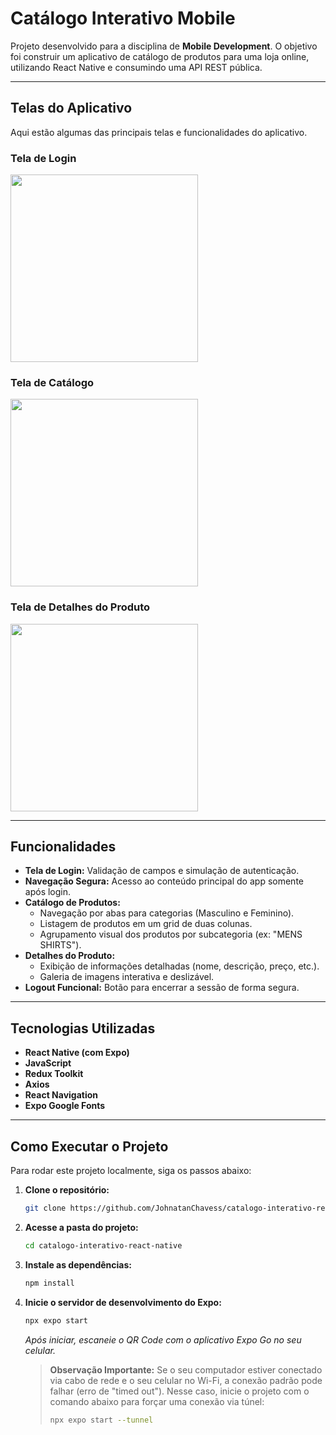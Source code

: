 # Catálogo Interativo Mobile 

Projeto desenvolvido para a disciplina de **Mobile Development**. O objetivo foi construir um aplicativo de catálogo de produtos para uma loja online, utilizando React Native e consumindo uma API REST pública.

---

## Telas do Aplicativo

Aqui estão algumas das principais telas e funcionalidades do aplicativo.

### Tela de Login
<img src="https://github.com/user-attachments/assets/15052c12-62ee-4aa5-a98f-2cbdd9f7d248" width="300">

### Tela de Catálogo
<img src="https://github.com/user-attachments/assets/19603ec1-c29b-4fdd-bf29-dca35c2625ef" width="300">

### Tela de Detalhes do Produto
<img src="https://github.com/user-attachments/assets/d33fd381-f2c7-482b-9880-0f440a967053" width="300">

---

## Funcionalidades

- **Tela de Login:** Validação de campos e simulação de autenticação.
- **Navegação Segura:** Acesso ao conteúdo principal do app somente após login.
- **Catálogo de Produtos:**
    - Navegação por abas para categorias (Masculino e Feminino).
    - Listagem de produtos em um grid de duas colunas.
    - Agrupamento visual dos produtos por subcategoria (ex: "MENS SHIRTS").
- **Detalhes do Produto:**
    - Exibição de informações detalhadas (nome, descrição, preço, etc.).
    - Galeria de imagens interativa e deslizável.
- **Logout Funcional:** Botão para encerrar a sessão de forma segura.

---

## Tecnologias Utilizadas

- **React Native (com Expo)**
- **JavaScript**
- **Redux Toolkit**
- **Axios**
- **React Navigation**
- **Expo Google Fonts**

---

## Como Executar o Projeto

Para rodar este projeto localmente, siga os passos abaixo:

1.  **Clone o repositório:**
    ```bash
    git clone https://github.com/JohnatanChavess/catalogo-interativo-react-native.git
    ```

2.  **Acesse a pasta do projeto:**
    ```bash
    cd catalogo-interativo-react-native
    ```

3.  **Instale as dependências:**
    ```bash
    npm install
    ```

4.  **Inicie o servidor de desenvolvimento do Expo:**
    ```bash
    npx expo start
    ```
    *Após iniciar, escaneie o QR Code com o aplicativo Expo Go no seu celular.*

    > **Observação Importante:**
    > Se o seu computador estiver conectado via cabo de rede e o seu celular no Wi-Fi, a conexão padrão pode falhar (erro de "timed out"). Nesse caso, inicie o projeto com o comando abaixo para forçar uma conexão via túnel:
    > ```bash
    > npx expo start --tunnel
    > ```

